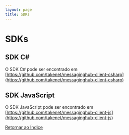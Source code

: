 ```yaml
---
layout: page
title: SDKs
---
```

# SDKs

## SDK C\#

O SDK C# pode ser encontrado em [https://github.com/takenet/messaginghub-client-csharp](https://github.com/takenet/messaginghub-client-csharp)

## SDK JavaScript

O SDK JavaScript pode ser encontrado em [https://github.com/takenet/messaginghub-client-js](https://github.com/takenet/messaginghub-client-js)

[Retornar ao Índice](./index.md)